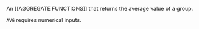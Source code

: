 An [[AGGREGATE FUNCTIONS]] that returns the average value of a group.

`AVG` requires numerical inputs.